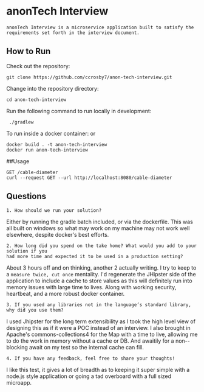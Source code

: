 # anonTech Interview
    
    anonTech Interview is a microservice application built to satisfy the requirements set forth in the interview document.
    
## How to Run

Check out the repository:

```
git clone https://github.com/ccrosby7/anon-tech-interview.git
```

Change into the repository directory:

```
cd anon-tech-interview
```

Run the following command to run locally in development:

```
 ./gradlew 
```
 To run inside a docker container:
or
```
docker build . -t anon-tech-interview
docker run anon-tech-interview
```

##Usage

```
GET /cable-diameter
curl --request GET --url http://localhost:8080/cable-diameter
```

## Questions
```
1. How should we run your solution?
```
 Either by running the gradle batch included, or via the dockerfile. This was all built on windows so what may work
  on my machine may not work well elsewhere, despite docker's best efforts. 
 
```
2. How long did you spend on the take home? What would you add to your solution if you
had more time and expected it to be used in a production setting?
```
About 3 hours off and on thinking, another 2 actually writing. I try to keep to a `measure twice, cut once` mentality.
I'd regenerate the JHipster side of the application to include a cache to store values as this will definitely run into 
memory issues with large time to lives. Along with working security, heartbeat, and a more robust docker container.
```
3. If you used any libraries not in the language’s standard library, why did you use them?
```
I used Jhipster for the long term extensibility as I took the high level view of designing this as if it were a
 POC instead of an interview. I also brought in Apache's commons-collections4 for the Map with a time to live, 
 allowing me to do the work in memory without a cache or DB. And awaitily for a non--blocking await on my test
 so the internal cache can fill. 
```
4. If you have any feedback, feel free to share your thoughts!
```
I like this test, it gives a lot of breadth as to keeping it super simple with a node.js style application or
 going a tad overboard with a full sized microapp.
